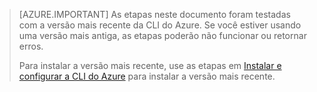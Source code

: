 > [AZURE.IMPORTANT] As etapas neste documento foram testadas com a versão mais recente da CLI do Azure. Se você estiver usando uma versão mais antiga, as etapas poderão não funcionar ou retornar erros.
>
> Para instalar a versão mais recente, use as etapas em [Instalar e configurar a CLI do Azure](../articles/xplat-cli-install.md) para instalar a versão mais recente.

<!---HONumber=AcomDC_0427_2016-->